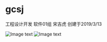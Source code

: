 # gcsj
工程设计开发
软件01组 宋吉虎 创建于2019/3/13

![Image text](https://raw.githubusercontent.com/songjihu/gcsj/SJH/app/src/main/res/jm/jm1.png)
![Image text](https://raw.githubusercontent.com/songjihu/gcsj/SJH/app/src/main/res/jm/jm2.png)
